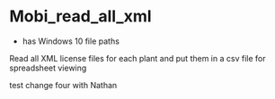# Mobi_read_all_xml

* has Windows 10 file paths

Read all XML license files for each plant and put them in a csv file for spreadsheet viewing

test change four with Nathan

